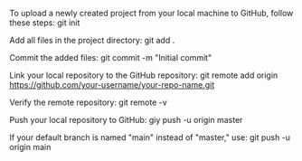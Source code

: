 To upload a newly created project from your local machine to GitHub, follow these steps:
git init

Add all files in the project directory:
git add .

Commit the added files:
git commit -m "Initial commit"

Link your local repository to the GitHub repository:
git remote add origin https://github.com/your-username/your-repo-name.git

Verify the remote repository:
git remote -v

Push your local repository to GitHub:
giy push -u origin master

If your default branch is named "main" instead of "master," use:
git push -u origin main
